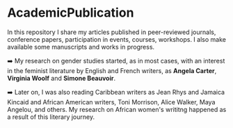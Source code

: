 # AcademicPublication

In this repository I share my articles published in peer-reviewed journals, 
conference papers, participation in events, courses, workshops. I also make available some manuscripts and works in progress. 


:arrow_right: My research on gender studies started, as in most cases, with an interest in the feminist literature by English and French writers, as **Angela Carter**, **Virginia Woolf** and **Simone Beauvoir**.

:arrow_right: Later on, I was also reading Caribbean writers as Jean Rhys and Jamaica Kincaid and African American writers, Toni Morrison, Alice Walker, Maya Angelou, and others. My research on African women's writitng happened as a result of this literary journey. 

